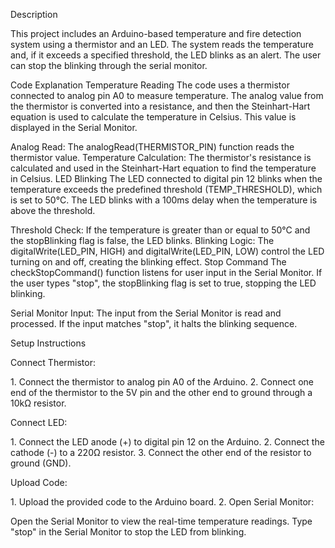 Description

This project includes an Arduino-based temperature and fire detection
system using a thermistor and an LED. The system reads the temperature
and, if it exceeds a specified threshold, the LED blinks as an alert.
The user can stop the blinking through the serial monitor.

Code Explanation Temperature Reading The code uses a thermistor
connected to analog pin A0 to measure temperature. The analog value from
the thermistor is converted into a resistance, and then the
Steinhart-Hart equation is used to calculate the temperature in Celsius.
This value is displayed in the Serial Monitor.

Analog Read: The analogRead(THERMISTOR_PIN) function reads the
thermistor value. Temperature Calculation: The thermistor\'s resistance
is calculated and used in the Steinhart-Hart equation to find the
temperature in Celsius. LED Blinking The LED connected to digital pin 12
blinks when the temperature exceeds the predefined threshold
(TEMP_THRESHOLD), which is set to 50°C. The LED blinks with a 100ms
delay when the temperature is above the threshold.

Threshold Check: If the temperature is greater than or equal to 50°C and
the stopBlinking flag is false, the LED blinks. Blinking Logic: The
digitalWrite(LED_PIN, HIGH) and digitalWrite(LED_PIN, LOW) control the
LED turning on and off, creating the blinking effect. Stop Command The
checkStopCommand() function listens for user input in the Serial
Monitor. If the user types \"stop\", the stopBlinking flag is set to
true, stopping the LED blinking.

Serial Monitor Input: The input from the Serial Monitor is read and
processed. If the input matches \"stop\", it halts the blinking
sequence.

Setup Instructions

Connect Thermistor:

1\. Connect the thermistor to analog pin A0 of the Arduino. 2. Connect
one end of the thermistor to the 5V pin and the other end to ground
through a 10kΩ resistor.

Connect LED:

1\. Connect the LED anode (+) to digital pin 12 on the Arduino. 2.
Connect the cathode (-) to a 220Ω resistor. 3. Connect the other end of
the resistor to ground (GND).

Upload Code:

1\. Upload the provided code to the Arduino board. 2. Open Serial
Monitor:

Open the Serial Monitor to view the real-time temperature readings. Type
\"stop\" in the Serial Monitor to stop the LED from blinking.
